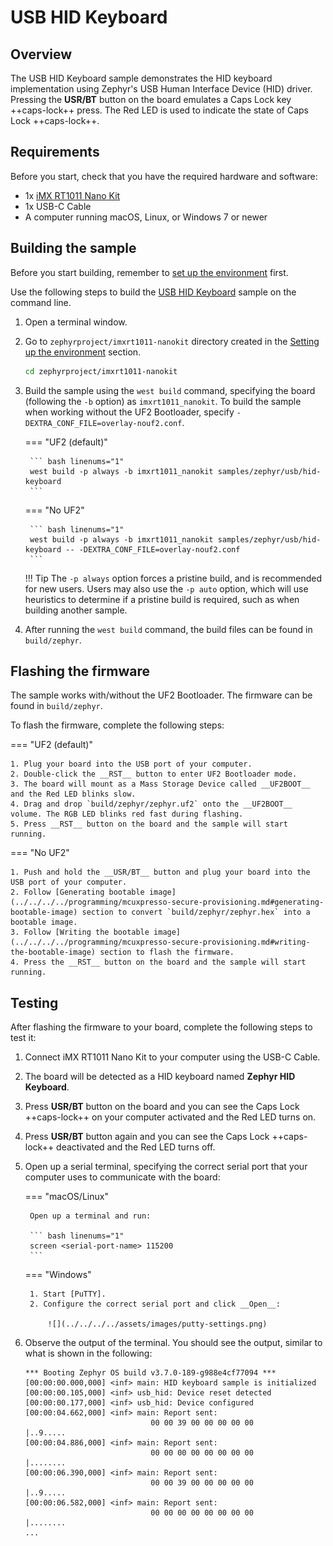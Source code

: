 # USB HID Keyboard

## Overview

The USB HID Keyboard sample demonstrates the HID keyboard implementation using Zephyr's USB Human Interface Device (HID) driver. Pressing the __USR/BT__ button on the board emulates a Caps Lock key ++caps-lock++ press. The Red LED is used to indicate the state of Caps Lock ++caps-lock++.

## Requirements

Before you start, check that you have the required hardware and software:

- 1x [iMX RT1011 Nano Kit](https://makerdiary.com/products/imxrt1011-nanokit)
- 1x USB-C Cable
- A computer running macOS, Linux, or Windows 7 or newer

## Building the sample

Before you start building, remember to [set up the environment](../../setup.md) first.

Use the following steps to build the [USB HID Keyboard] sample on the command line.

1. Open a terminal window.

2. Go to `zephyrproject/imxrt1011-nanokit` directory created in the [Setting up the environment](../../setup.md) section.

    ``` bash linenums="1"
    cd zephyrproject/imxrt1011-nanokit
    ```

3. Build the sample using the `west build` command, specifying the board (following the `-b` option) as `imxrt1011_nanokit`. To build the sample when working without the UF2 Bootloader, specify `-DEXTRA_CONF_FILE=overlay-nouf2.conf`.

    === "UF2 (default)"

        ``` bash linenums="1"
        west build -p always -b imxrt1011_nanokit samples/zephyr/usb/hid-keyboard
        ```
    
    === "No UF2"

        ``` bash linenums="1"
        west build -p always -b imxrt1011_nanokit samples/zephyr/usb/hid-keyboard -- -DEXTRA_CONF_FILE=overlay-nouf2.conf
        ```

    !!! Tip
        The `-p always` option forces a pristine build, and is recommended for new users. Users may also use the `-p auto` option, which will use heuristics to determine if a pristine build is required, such as when building another sample.

4. After running the `west build` command, the build files can be found in `build/zephyr`. 

## Flashing the firmware

The sample works with/without the UF2 Bootloader. The firmware can be found in `build/zephyr`.

To flash the firmware, complete the following steps:

=== "UF2 (default)"

    1. Plug your board into the USB port of your computer.
    2. Double-click the __RST__ button to enter UF2 Bootloader mode.
    3. The board will mount as a Mass Storage Device called __UF2BOOT__ and the Red LED blinks slow.
    4. Drag and drop `build/zephyr/zephyr.uf2` onto the __UF2BOOT__ volume. The RGB LED blinks red fast during flashing.
    5. Press __RST__ button on the board and the sample will start running.

=== "No UF2"
    
    1. Push and hold the __USR/BT__ button and plug your board into the USB port of your computer.
    2. Follow [Generating bootable image](../../../../programming/mcuxpresso-secure-provisioning.md#generating-bootable-image) section to convert `build/zephyr/zephyr.hex` into a bootable image.
    3. Follow [Writing the bootable image](../../../../programming/mcuxpresso-secure-provisioning.md#writing-the-bootable-image) section to flash the firmware.
    4. Press the __RST__ button on the board and the sample will start running.

## Testing

After flashing the firmware to your board, complete the following steps to test it:

1. Connect iMX RT1011 Nano Kit to your computer using the USB-C Cable.
2. The board will be detected as a HID keyboard named __Zephyr HID Keyboard__.
3. Press __USR/BT__ button on the board and you can see the Caps Lock ++caps-lock++ on your computer activated and the Red LED turns on.
4. Press __USR/BT__ button again and you can see the Caps Lock ++caps-lock++ deactivated and the Red LED turns off.
5. Open up a serial terminal, specifying the correct serial port that your computer uses to communicate with the board:

    === "macOS/Linux"

        Open up a terminal and run:

        ``` bash linenums="1"
        screen <serial-port-name> 115200
        ```

    === "Windows"

        1. Start [PuTTY].
        2. Configure the correct serial port and click __Open__:

            ![](../../../../assets/images/putty-settings.png)

6. Observe the output of the terminal. You should see the output, similar to what is shown in the following:

    ``` { .bash .no-copy linenums="1" }
    *** Booting Zephyr OS build v3.7.0-189-g988e4cf77094 ***
    [00:00:00.000,000] <inf> main: HID keyboard sample is initialized
    [00:00:00.105,000] <inf> usb_hid: Device reset detected
    [00:00:00.177,000] <inf> usb_hid: Device configured
    [00:00:04.662,000] <inf> main: Report sent:
                                00 00 39 00 00 00 00 00                          |..9.....
    [00:00:04.886,000] <inf> main: Report sent:
                                00 00 00 00 00 00 00 00                          |........
    [00:00:06.390,000] <inf> main: Report sent:
                                00 00 39 00 00 00 00 00                          |..9.....
    [00:00:06.582,000] <inf> main: Report sent:
                                00 00 00 00 00 00 00 00                          |........
    ...
    ```

[USB HID Keyboard]: https://github.com/makerdiary/imxrt1011-nanokit/tree/main/samples/zephyr/usb/hid-keyboard
[PuTTY]: https://apps.microsoft.com/store/detail/putty/XPFNZKSKLBP7RJ

